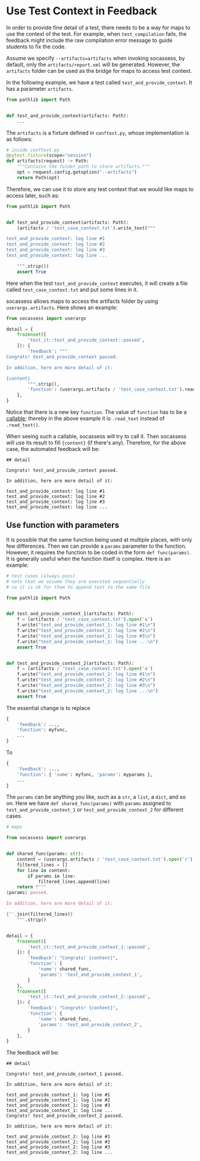 # Use Test Context in Feedback

In order to provide fine detail of a test, there needs to be a way for maps to
use the context of the test. For example, when `test_compilation` fails, the
feedback might include the raw compilation error message to guide students to
fix the code.

Assume we specify `--artifacts=artifacts` when invoking socassess, by default,
only the `artifacts/report.xml` will be generated. However, the `artifacts`
folder can be used as the bridge for maps to access test context.

In the following example, we have a test called `test_and_provide_context`. It
has a parameter `artifacts`.

```python
from pathlib import Path


def test_and_provide_context(artifacts: Path):
    ...
```

The `artifacts` is a fixture defined in `conftest.py`, whose implementation is
as follows:

```python
# inside conftest.py
@pytest.fixture(scope="session")
def artifacts(request) -> Path:
    """Contains the folder path to store artifacts."""
    opt = request.config.getoption("--artifacts")
    return Path(opt)
```

Therefore, we can use it to store any test context that we would like maps to
access later, such as:

```python
from pathlib import Path


def test_and_provide_context(artifacts: Path):
    (artifacts / 'test_case_context.txt').write_text("""

test_and_provide_context: log line #1
test_and_provide_context: log line #2
test_and_provide_context: log line #3
test_and_provide_context: log line ...

    """.strip())
    assert True
```

Here when the test `test_and_provide_context` executes, it will create a file
called `test_case_context.txt` and put some lines in it.

socassess allows maps to access the artifacts folder by using
`userargs.artifacts`. Here shows an example:

```python
from socassess import userargs

detail = {
    frozenset([
        'test_it::test_and_provide_context::passed',
    ]): {
        'feedback': """
Congrats! test_and_provide_context passed.

In addition, here are more detail of it:

{content}
        """.strip(),
        'function': (userargs.artifacts / 'test_case_context.txt').read_text,
    },
}
```

Notice that there is a new key `function`. The value of `function` has to be a
[callable](<https://docs.python.org/3/glossary.html#term-callable>); thereby in
the above example it is `.read_text` instead of `.read_text()`.

When seeing such a callable, socassess will try to call it. Then socassess will
use its result to fill `{content}` (if there's any). Therefore, for the above
case, the automated feedback will be:

```text
## detail

Congrats! test_and_provide_context passed.

In addition, here are more detail of it:

test_and_provide_context: log line #1
test_and_provide_context: log line #2
test_and_provide_context: log line #3
test_and_provide_context: log line ...
```

## Use function with parameters

It is possible that the same function being used at multiple places, with only
few differences. Then we can provide a `params` parameter to the function.
However, it requires the function to be coded in the form `def func(params)`. It
is generally useful when the function itself is complex. Here is an example:

```python
# test cases (always pass)
# note that we assume they are executed sequentially
# so it is ok for them to append text to the same file

from pathlib import Path


def test_and_provide_context_1(artifacts: Path):
    f = (artifacts / 'test_case_context.txt').open('a')
    f.write("test_and_provide_context_1: log line #1\n")
    f.write("test_and_provide_context_1: log line #2\n")
    f.write("test_and_provide_context_1: log line #3\n")
    f.write("test_and_provide_context_1: log line ...\n")
    assert True


def test_and_provide_context_2(artifacts: Path):
    f = (artifacts / 'test_case_context.txt').open('a')
    f.write("test_and_provide_context_2: log line #1\n")
    f.write("test_and_provide_context_2: log line #2\n")
    f.write("test_and_provide_context_2: log line #3\n")
    f.write("test_and_provide_context_2: log line ...\n")
    assert True
```

The essential change is to replace

```python
{
    'feedback': ...,
    'function': myfunc,
    ...
}
```

To

```python
{
    'feedback': ...,
    'function': { 'name': myfunc, 'params': myparams },
    ...
}
```

The `params` can be anything you like, such as a `str`, a `list`, a `dict`, and
so on. Here we have `def shared_func(params)` with `params` assigned to
`test_and_provide_context_1` or `test_and_provide_context_2` for different
cases.

```python
# maps

from socassess import userargs


def shared_func(params: str):
    content = (userargs.artifacts / 'test_case_context.txt').open('r')
    filtered_lines = []
    for line in content:
        if params in line:
            filtered_lines.append(line)
    return f"""
{params} passed.

In addition, here are more detail of it:

{''.join(filtered_lines)}
    """.strip()


detail = {
    frozenset([
        'test_it::test_and_provide_context_1::passed',
    ]): {
        'feedback': "Congrats! {content}",
        'function': {
            'name': shared_func,
            'params': 'test_and_provide_context_1',
        }
    },
    frozenset([
        'test_it::test_and_provide_context_2::passed',
    ]): {
        'feedback': "Congrats! {content}",
        'function': {
            'name': shared_func,
            'params': 'test_and_provide_context_2',
        }
    },
}
```

The feedback will be:

```text
## detail

Congrats! test_and_provide_context_1 passed.

In addition, here are more detail of it:

test_and_provide_context_1: log line #1
test_and_provide_context_1: log line #2
test_and_provide_context_1: log line #3
test_and_provide_context_1: log line ...
Congrats! test_and_provide_context_2 passed.

In addition, here are more detail of it:

test_and_provide_context_2: log line #1
test_and_provide_context_2: log line #2
test_and_provide_context_2: log line #3
test_and_provide_context_2: log line ...
```
